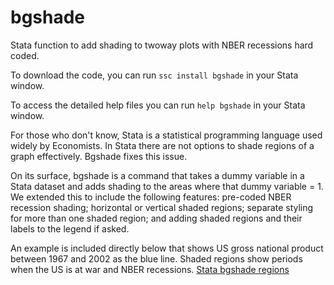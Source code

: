 # bgshade
Stata function to add shading to twoway plots with NBER recessions hard coded.

To download the code, you can run `ssc install bgshade` in your Stata window.

To access the detailed help files you can run `help bgshade` in your Stata window.

For those who don't know, Stata is a statistical programming language used widely by Economists. In Stata there are not options to shade regions of a graph effectively. Bgshade fixes this issue.

On its surface, bgshade is a command that takes a dummy variable in a Stata dataset and adds shading to the areas where that dummy variable = 1. We extended this to include the following features: pre-coded NBER recession shading; horizontal or vertical shaded regions; separate styling for more than one shaded region; and adding shaded regions and their labels to the legend if asked.

An example is included directly below that shows US gross national product between 1967 and 2002 as the blue line. Shaded regions show periods when the US is at war and NBER recessions.
[Stata bgshade regions](http://www.haavindberman.com/Public/bgshade/wars.png)
